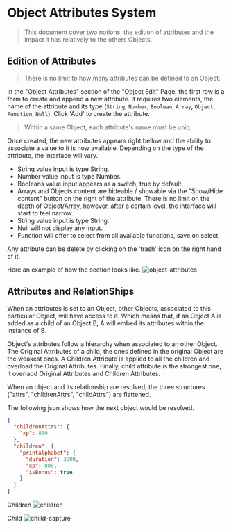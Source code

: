 # Object Attributes System

> This document cover two notions, the edition of attributes and the impact it has relatively to the others Objects.

## Edition of Attributes

> There is no limit to how many attributes can be defined to an Object.

In the "Object Attributes" section of the "Object Edit" Page, the first row is a form to create and append a new attribute. It requires two elements, the name of the attribute and its type (`String`, `Number`, `Boolean`, `Array`, `Object`, `Function`, `Null`). Click 'Add' to create the attribute.

> Within a same Object, each attribute's name must be uniq.

Once created, the new attributes appears right bellow and the ability to associate a value to it is now available. Depending on the type of the attribute, the interface will vary.

- String value input is type String.
- Number value input is type Number.
- Booleans value input appears as a switch, true by default.
- Arrays and Objects content are hideable / showable via the "Show/Hide content" button on the right of the attribute. There is no limit on the depth of Object/Array, however, after a certain level, the interface will start to feel narrow.
- String value input is type String.
- Null will not display any input.
- Function will offer to select from all available functions, save on select.

Any attribute can be delete by clicking on the 'trash' icon on the right hand of it.

Here an example of how the section looks like.
![object-attributes](https://user-images.githubusercontent.com/15313830/56677487-88675600-66b8-11e9-9781-26dc0ee6301d.png)

## Attributes and RelationShips

When an attributes is set to an Object, other Objects, associated to this particular Object, will have access to it. Which means that, if an Object A is added as a child of an Object B, A will embed its attributes within the instance of B.

Object's attributes follow a hierarchy when associated to an other Object.
The Original Attributes of a child, the ones defined in the original Object are the weakest ones. A Children Attribute is applied to all the children and overload the Original Attributes. Finally, child attribute is the strongest one, it overlaod Original Attributes and Children Attributes.

When an object and its relationship are resolved, the three structures ("attrs", "childrenAttrs", "childAttrs") are flattened.

The following json shows how the next object would be resolved.

```json
{
  "childrenAttrs": {
    "xp": 800
  },
  "children": {
    "printalphabet": {
      "duration": 3600,
      "xp": 800,
      "isBonus": true
    }
  }
}
```

Children
![children](https://user-images.githubusercontent.com/15313830/56679319-b189e580-66bc-11e9-8f2a-3d51eb1486d4.png)

Child
![chilld-capture](https://user-images.githubusercontent.com/15313830/56679320-b189e580-66bc-11e9-90ab-c8f69f531876.png)
